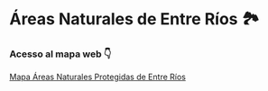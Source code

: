 # Áreas Naturales de Entre Ríos 🏞

### Acesso al mapa web 👇
[Mapa Áreas Naturales Protegidas de Entre Ríos](https://raw.githack.com/noelibaeza/areasNaturalesER/main/index.html#8/-32.266/-58.464)
